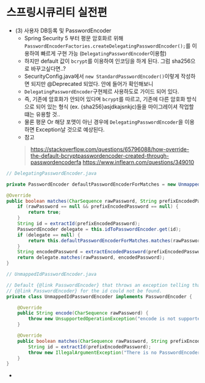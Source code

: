 # 스프링시큐리티 실전편
- (3) 사용자 DB등록 및 PasswordEncoder
  - Spring Security 5 부터 평문 암호화르 위해 `PasswordEncoderFactories.createDelegatingPasswordEncoder();`를 이용하여 빠르게 구현 가능 (`DelegatingPasswordEncoder`이용함)
  - 하지만 default 값이 `bcrypt`를 이용하여 인코딩을 하게 된다. 그럼 sha256으로 바꾸고싶다면..?
  - SecurityConfig.java에서 `new StandardPasswordEncoder()`이렇게 작성하면 되지만 @Deprecated 되었다. 안에 들어가 확인해보니
  - `DelegatingPasswordEncoder`구현체르 사용하도로 가이드 되어 있다.
  - 즉, 기존에 암호화가 안되어 있다며 `bcrypt`를 따르고, 기존에 다른 암호화 방식으로 되어 있는 형식 (ex. {sha256}asjdkajsnkjc)들을 마이그레이셔 작업할떄는 유용할 것.. 
  - 물론 평문 Or 해당 포맷이 아닌 경우에 `DelegatingPasswordEncoder`을 이용하면 Exception날 것으로 예상된다.
  - 참고
   > https://stackoverflow.com/questions/65796088/how-override-the-default-bcryptpasswordencoder-created-through-passwordencoderfa
   > https://www.inflearn.com/questions/349010
 
```java
// DelegatingPasswordEncoder.java

private PasswordEncoder defaultPasswordEncoderForMatches = new UnmappedIdPasswordEncoder();

@Override
public boolean matches(CharSequence rawPassword, String prefixEncodedPassword) {
	if (rawPassword == null && prefixEncodedPassword == null) {
		return true;
	}
	String id = extractId(prefixEncodedPassword);
	PasswordEncoder delegate = this.idToPasswordEncoder.get(id);
	if (delegate == null) {
		return this.defaultPasswordEncoderForMatches.matches(rawPassword, prefixEncodedPassword);
	}
	String encodedPassword = extractEncodedPassword(prefixEncodedPassword);
	return delegate.matches(rawPassword, encodedPassword);
}
```
 
```java
// UnmappedIdPasswordEncoder.java

// Default {@link PasswordEncoder} that throws an exception telling that a suitable
// {@link PasswordEncoder} for the id could not be found.
private class UnmappedIdPasswordEncoder implements PasswordEncoder {

	@Override
	public String encode(CharSequence rawPassword) {
		throw new UnsupportedOperationException("encode is not supported");
	}

	@Override
	public boolean matches(CharSequence rawPassword, String prefixEncodedPassword) {
		String id = extractId(prefixEncodedPassword);
		throw new IllegalArgumentException("There is no PasswordEncoder mapped for the id \"" + id + "\"");
	}
}

```

- 
